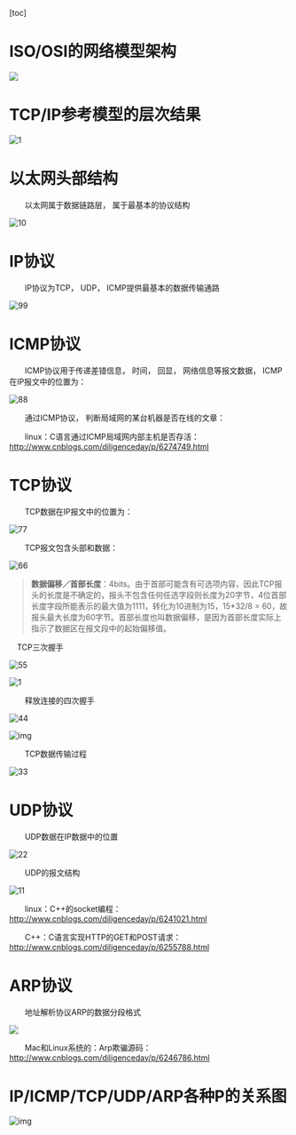 [toc]



# ISO/OSI的网络模型架构

![](../../../images/linux/kernel/network/497865-20170113224812541-390147769.png)



# TCP/IP参考模型的层次结果

![1](../../../images/linux/kernel/network/497865-20170202215337151-1377145897.png)

 

# 以太网头部结构

　　以太网属于数据链路层， 属于最基本的协议结构

![10](../../../images/linux/kernel/network/497865-20170113225118213-725575539.png)

 

# IP协议

　　IP协议为TCP， UDP， ICMP提供最基本的数据传输通路

![99](../../../images/linux/kernel/network/497865-20170113225337713-639753439.png)

 

# ICMP协议

　　ICMP协议用于传递差错信息， 时间， 回显， 网络信息等报文数据， ICMP在IP报文中的位置为：

![88](../../../images/linux/kernel/network/497865-20170113225641400-13205599.png)

　　通过ICMP协议， 判断局域网的某台机器是否在线的文章： 

　　linux：C语言通过ICMP局域网内部主机是否存活：http://www.cnblogs.com/diligenceday/p/6274749.html

# TCP协议

　　TCP数据在IP报文中的位置为：

![77](../../../images/linux/kernel/network/497865-20170113225913135-875912388.png)

　　TCP报文包含头部和数据：

![66](../../../images/linux/kernel/network/497865-20170113230038541-1746755665.png)

> **数据偏移／首部长度**：4bits。由于首部可能含有可选项内容，因此TCP报头的长度是不确定的，报头不包含任何任选字段则长度为20字节，4位首部长度字段所能表示的最大值为1111，转化为10进制为15，15*32/8 = 60，故报头最大长度为60字节。首部长度也叫数据偏移，是因为首部长度实际上指示了数据区在报文段中的起始偏移值。　

　TCP三次握手

![55](../../../images/linux/kernel/network/497865-20170113230155681-49565232.png)

![1](https://images2015.cnblogs.com/blog/816045/201611/816045-20161105220355065-482198403.png)

　　释放连接的四次握手

![44](../../../images/linux/kernel/network/497865-20170113230428056-1706654910.png)

![img](../../../images/linux/kernel/network/tcp_2.png)

　　TCP数据传输过程

![33](../../../images/linux/kernel/network/497865-20170113230230666-1204923277.png)

 

# UDP协议

　　UDP数据在IP数据中的位置

![22](../../../images/linux/kernel/network/497865-20170113230550775-379216265.png)

　　UDP的报文结构

![11](../../../images/linux/kernel/network/497865-20170113230626197-869125799.png)

　　linux：C++的socket编程：http://www.cnblogs.com/diligenceday/p/6241021.html

　　C++：C语言实现HTTP的GET和POST请求：http://www.cnblogs.com/diligenceday/p/6255788.html

 

# ARP协议

　　地址解析协议ARP的数据分段格式

![](../../../images/linux/kernel/network/497865-20170113230732697-680112585.png)

　　Mac和Linux系统的：Arp欺骗源码：http://www.cnblogs.com/diligenceday/p/6246786.html



# IP/ICMP/TCP/UDP/ARP各种P的关系图

![img](../../../images/linux/kernel/network/497865-20170115132002556-941343426.png)